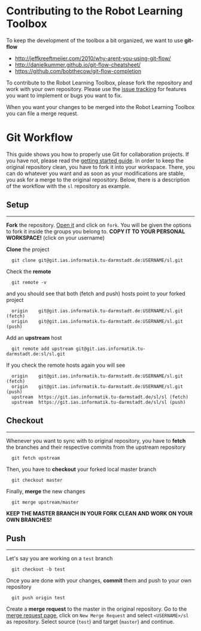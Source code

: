 # Contributing to the Robot Learning Toolbox

To keep the development of the toolbox a bit organized, we want to use **git-flow**

 + http://jeffkreeftmeijer.com/2010/why-arent-you-using-git-flow/
 + http://danielkummer.github.io/git-flow-cheatsheet/
 + https://github.com/bobthecow/git-flow-completion

To contribute to the Robot Learning Toolbox, please fork the repository and work
with your own repository.
Please use the [issue tracking](issues) for features you want to implement or bugs you want to fix.

When you want your changes to be merged into the Robot Learning Toolbox you can file a merge request.

# Git Workflow

This guide shows you how to properly use Git for collaboration projects. If you have not, please read the [getting started guide](https://ias-group.slack.com/files/simone/F1HMNGMDG/Getting_started_with_Git.md).
In order to keep the original repository clean, you have to fork it into your workspace. There, you can do whatever you want and as soon as your modifications are stable, you ask for a merge to the original repository. Below, there is a description of the workflow with the `sl` repository as example.

## Setup
---------

**Fork** the repository. [Open it](https://git.ias.informatik.tu-darmstadt.de/sl/sl) and click on `fork`. You will be given the options to fork it inside the groups you belong to. 
**COPY IT TO YOUR PERSONAL WORKSPACE!** (click on your username)

**Clone** the project 

      git clone git@git.ias.informatik.tu-darmstadt.de:USERNAME/sl.git

Check the **remote**  

      git remote -v  

and you should see that both (fetch and push) hosts point to your forked project 

      origin	git@git.ias.informatik.tu-darmstadt.de:USERNAME/sl.git (fetch)
      origin	git@git.ias.informatik.tu-darmstadt.de:USERNAME/sl.git (push)

Add an **upstream** host

      git remote add upstream git@git.ias.informatik.tu-darmstadt.de:sl/sl.git

If you check the remote hosts again you will see

      origin	git@git.ias.informatik.tu-darmstadt.de:USERNAME/sl.git (fetch)
      origin	git@git.ias.informatik.tu-darmstadt.de:USERNAME/sl.git (push)
      upstream	https://git.ias.informatik.tu-darmstadt.de/sl/sl (fetch)
      upstream	https://git.ias.informatik.tu-darmstadt.de/sl/sl (push)


## Checkout
---------

Whenever you want to sync with to original repository, you have to **fetch** the branches and their respective commits from the upstream repository

      git fetch upstream 

Then, you have to **checkout** your forked local master branch

      git checkout master

Finally, **merge** the new changes

      git merge upstream/master

**KEEP THE MASTER BRANCH IN YOUR FORK CLEAN AND WORK ON YOUR OWN BRANCHES!**


## Push
---------

Let's say you are working on a `test` branch

      git checkout -b test

Once you are done with your changes, **commit** them and push to your own repository

      git push origin test

Create a **merge request** to the master in the original repository. Go to the [merge request page](https://git.ias.informatik.tu-darmstadt.de/dashboard/merge_requests), click on `New Merge Request` and select `<USERNAME>/sl` as repository. Select source (`test`) and target (`master`) and continue.